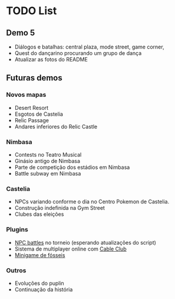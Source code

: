 # TODO List

## Demo 5

* Diálogos e batalhas: central plaza, mode street, game corner,
* Quest do dançarino procurando um grupo de dança
* Atualizar as fotos do README

## Futuras demos

### Novos mapas

* Desert Resort
* Esgotos de Castelia
* Relic Passage
* Andares inferiores do Relic Castle

### Nimbasa

* Contests no Teatro Musical
* Ginásio antigo de Nimbasa
* Parte de competição dos estádios em Nimbasa
* Battle subway em Nimbasa

### Castelia

* NPCs variando conforme o dia no Centro Pokemon de Castelia.
* Construção indefinida na Gym Street
* Clubes das eleições

### Plugins

* [NPC battles](https://reliccastle.com/resources/321/) no torneio (esperando atualizações do script)
* Sistema de multiplayer online com [Cable Club](https://reliccastle.com/resources/640/)
* [Minigame de fósseis](https://essentialsdocs.fandom.com/wiki/Mining_mini-game)

### Outros

* Evoluções do puplin
* Continuação da história

